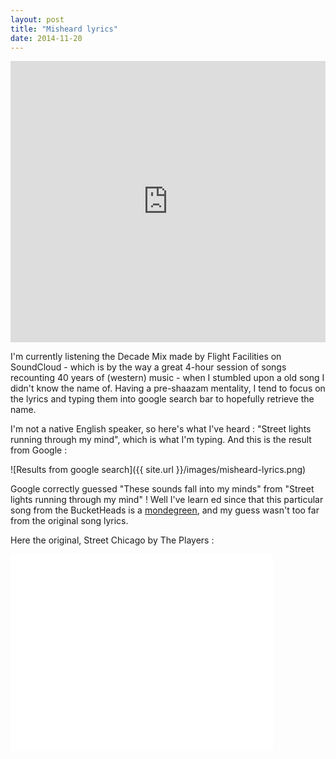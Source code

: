 ```yaml
---	
layout: post
title: "Misheard lyrics"
date: 2014-11-20
---
```


<iframe width="100%" height="450" scrolling="no" frameborder="no" src="https://w.soundcloud.com/player/?url=https%3A//api.soundcloud.com/playlists/3247313&amp;color=ff5500&amp;auto_play=false&amp;hide_related=false&amp;show_comments=true&amp;show_user=true&amp;show_reposts=false"></iframe>

I'm currently listening the Decade Mix made by Flight Facilities on SoundCloud - which is by the way a great 4-hour session of songs recounting 40 years of (western) music - when I stumbled upon a old song I didn't know the name of. Having a pre-shaazam mentality, I tend to focus on the lyrics and typing them into google search bar to hopefully retrieve the name.

I'm not a native English speaker, so here's what I've heard : "Street lights running through my mind", which is what I'm typing. And this is the result from Google :

![Results from google search]({{ site.url }}/images/misheard-lyrics.png)


Google correctly guessed "These sounds fall into my minds" from "Street lights running through my mind" ! Well I've learn ed since that this particular song from the BucketHeads is a  [mondegreen](http://en.wikipedia.org/wiki/Mondegreen), and my guess wasn't too far from the original song lyrics.

Here the original, Street Chicago by The Players : 

<iframe width="420" height="315" src="//www.youtube.com/embed/HJMw8cUGjwI" frameborder="0" allowfullscreen></iframe>